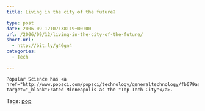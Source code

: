 ```yaml
---
title: Living in the city of the future?

type: post
date: 2006-09-12T07:38:19+00:00
url: /2006/09/12/living-in-the-city-of-the-future/
short-url:
  - http://bit.ly/g4Ggn4
categories:
  - Tech

---
```

<div class='microid-mailto+http:sha1:92b9ef03346abf1df4101827dd62382d23a2f9e9'>
  
    Popular Science has <a href="http://www.popsci.com/popsci/technology/generaltechnology/fb679aa138b84010vgnvcm1000004eecbccdrcrd.html" target="_blank">rated Minneapolis as the "Top Tech City"</a>.
  
</div>

<div class="st-post-tags">
  Tags: <a href="http://www.cavort.org/tag/pop/" title="pop" rel="tag">pop</a><br />
</div>